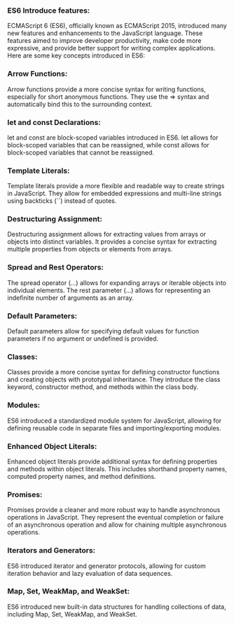 ### ES6 Introduce features: 

ECMAScript 6 (ES6), officially known as ECMAScript 2015, introduced many new features and enhancements to the JavaScript language. These features aimed to improve developer productivity, make code more expressive, and provide better support for writing complex applications. Here are some key concepts introduced in ES6:

### Arrow Functions:
Arrow functions provide a more concise syntax for writing functions, especially for short anonymous functions.
They use the => syntax and automatically bind this to the surrounding context.

### let and const Declarations:
let and const are block-scoped variables introduced in ES6.
let allows for block-scoped variables that can be reassigned, while const allows for block-scoped variables that cannot be reassigned.

### Template Literals:
Template literals provide a more flexible and readable way to create strings in JavaScript.
They allow for embedded expressions and multi-line strings using backticks (``) instead of quotes.

### Destructuring Assignment:
Destructuring assignment allows for extracting values from arrays or objects into distinct variables.
It provides a concise syntax for extracting multiple properties from objects or elements from arrays.

### Spread and Rest Operators:
The spread operator (...) allows for expanding arrays or iterable objects into individual elements.
The rest parameter (...) allows for representing an indefinite number of arguments as an array.

### Default Parameters:
Default parameters allow for specifying default values for function parameters if no argument or undefined is provided.

### Classes:
Classes provide a more concise syntax for defining constructor functions and creating objects with prototypal inheritance.
They introduce the class keyword, constructor method, and methods within the class body.

### Modules:
ES6 introduced a standardized module system for JavaScript, allowing for defining reusable code in separate files and importing/exporting modules.

### Enhanced Object Literals:
Enhanced object literals provide additional syntax for defining properties and methods within object literals.
This includes shorthand property names, computed property names, and method definitions.

### Promises:
Promises provide a cleaner and more robust way to handle asynchronous operations in JavaScript.
They represent the eventual completion or failure of an asynchronous operation and allow for chaining multiple asynchronous operations.

### Iterators and Generators:
ES6 introduced iterator and generator protocols, allowing for custom iteration behavior and lazy evaluation of data sequences.

### Map, Set, WeakMap, and WeakSet:
ES6 introduced new built-in data structures for handling collections of data, including Map, Set, WeakMap, and WeakSet.